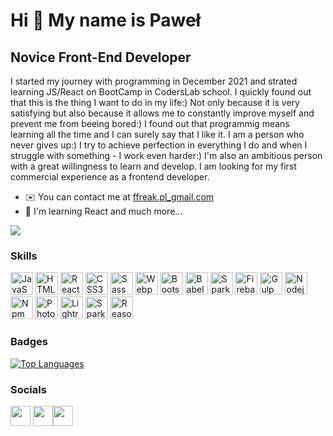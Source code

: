 Hi 👋 My name is Paweł
========================

Novice Front-End Developer
--------------------------

I started my journey with programming in December 2021 and strated learning JS/React on BootCamp in CodersLab school. I quickly found out that this is the thing I want to do in my life:) Not only because it is very satisfying but also because it allows me to constantly improve myself and prevent me from beeing bored:) I found out that programmig means learning all the time and I can surely say that I like it. I am a person who never gives up:) I try to achieve perfection in everything I do and when I struggle with something - I work even harder:) I'm also an ambitious person with a great willingness to learn and develop. I am looking for my first commercial experience as a frontend developer.

* ✉️  You can contact me at [ffreak.pl\_gmail.com](mailto:ffreak.pl@gmail.com)
* 🧠  I'm learning React and much more...

<a href="https://www.github.com/FFreakPL" target="_blank" rel="noreferrer"><img
src="https://img.shields.io/github/followers/FFreakPL?logo=github&style=for-the-badge&color=0891b2&labelColor=000000" /></a>
### Skills

<p align="left">
<a href="https://developer.mozilla.org/en-US/docs/Web/JavaScript" target="_blank" rel="noreferrer"><img src="https://raw.githubusercontent.com/danielcranney/readme-generator/main/public/icons/skills/javascript-colored.svg" width="36" height="36" alt="JavaScript" /></a>
<a href="https://developer.mozilla.org/en-US/docs/Glossary/HTML5" target="_blank" rel="noreferrer"><img src="https://raw.githubusercontent.com/danielcranney/readme-generator/main/public/icons/skills/html5-colored.svg" width="36" height="36" alt="HTML5" /></a>
<a href="https://reactjs.org/" target="_blank" rel="noreferrer"><img src="https://raw.githubusercontent.com/danielcranney/readme-generator/main/public/icons/skills/react-colored.svg" width="36" height="36" alt="React" /></a>
<a href="https://www.w3.org/TR/CSS/#css" target="_blank" rel="noreferrer"><img src="https://raw.githubusercontent.com/danielcranney/readme-generator/main/public/icons/skills/css3-colored.svg" width="36" height="36" alt="CSS3" /></a>
<a href="https://sass-lang.com/" target="_blank" rel="noreferrer"><img src="https://raw.githubusercontent.com/danielcranney/readme-generator/main/public/icons/skills/sass-colored.svg" width="36" height="36" alt="Sass" /></a>
<a href="https://webpack.js.org/" target="_blank" rel="noreferrer"><img src="https://raw.githubusercontent.com/danielcranney/readme-generator/main/public/icons/skills/webpack-colored.svg" width="36" height="36" alt="Webpack" /></a>
<a href="https://getbootstrap.com/" target="_blank" rel="noreferrer"><img src="https://raw.githubusercontent.com/danielcranney/readme-generator/main/public/icons/skills/bootstrap-colored.svg" width="36" height="36" alt="Bootstrap" /></a>
<a href="https://babeljs.io/" target="_blank" rel="noreferrer"><img src="https://raw.githubusercontent.com/danielcranney/readme-generator/main/public/icons/skills/babel-colored.svg" width="36" height="36" alt="Babel" /></a>
<a href="https://webpack.js.org/"><img src="https://user-images.githubusercontent.com/94534923/176645709-8dc82357-d422-4ac7-8614-3bb005e4b705.png" width="36" height="36" alt="Spark"/></a>
<a href="https://firebase.google.com/" target="_blank" rel="noreferrer"><img src="https://raw.githubusercontent.com/danielcranney/readme-generator/main/public/icons/skills/firebase-colored.svg" width="36" height="36" alt="Firebase" /></a>
<a href="https://gulpjs.com/"><img src="https://user-images.githubusercontent.com/94534923/176650830-ffa1aba0-6173-4a47-a5ba-4ce0e2bb3a72.png" width="36" height="36" alt="Gulp"/></a>
<a href="https://nodejs.com/"><img src="https://user-images.githubusercontent.com/94534923/176650834-c1176f5b-d5a5-4fbd-8d06-ec948ed52e57.jpg" width="36" height="36" alt="Nodejs"/></a>
<a href="https://npm.com/"><img src="https://user-images.githubusercontent.com/94534923/176645687-31a3a6fe-c094-4bac-bdde-9a1d8a9372a7.png" width="36" height="36" alt="Npm"/></a>
<a href="https://www.adobe.com/"><img src="https://user-images.githubusercontent.com/94534923/176645690-3f8830cd-4a82-4215-9173-0fa96efae77c.png" width="36" height="36" alt="Photoshop"/></a>
<a href="https://www.adobe.com/"><img src="https://user-images.githubusercontent.com/94534923/176645682-72299e2c-6f9c-4ae9-96cc-3ffd0cefed80.png" width="36" height="36" alt="Lightroom"/></a>
<a href="https://www.adobe.com/"><img src="https://user-images.githubusercontent.com/94534923/176645705-b0497d14-a8d8-476b-af20-7a11f6327d13.png" width="36" height="36" alt="Spark"/></a>
<a href="https://www.reasonstudios.com/"><img src="https://user-images.githubusercontent.com/94534923/176648597-0f863fd5-6411-4e50-ace3-8a1fc45e8210.jpeg" width="36" height="36" alt="Reason"/></a>
</p>

### Badges

<a href="https://github.com/FFreakPL" align="left"><img src="https://github-readme-stats.vercel.app/api/top-langs/?username=FFreakPL&langs_count=10&title_color=0891b2&text_color=ffffff&icon_color=0891b2&bg_color=000000&hide_border=true&locale=en&custom_title=Top%20%Languages" alt="Top Languages" /></a>


### Socials

<p align="left"> <a href="https://www.github.com/FFreakPL" target="_blank" rel="noreferrer"><img src="https://raw.githubusercontent.com/danielcranney/readme-generator/main/public/icons/socials/github.svg" width="32" height="32" /></a> <a href="https://www.linkedin.com/in/pawel-kubiak/" target="_blank" rel="noreferrer"><img src="https://raw.githubusercontent.com/danielcranney/readme-generator/main/public/icons/socials/linkedin.svg" width="32" height="32" /></a><a href="https://www.instagram.com/fotofreakpl/" target="_blank" rel="noreferrer"><img src="https://raw.githubusercontent.com/danielcranney/readme-generator/main/public/icons/socials/instagram.svg" width="32" height="32" /></a></p>
